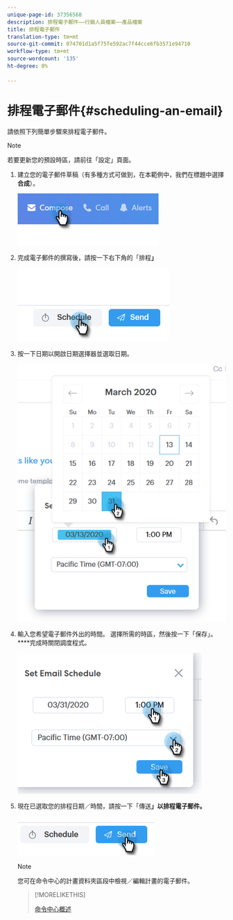 ```yaml
---
unique-page-id: 37356568
description: 排程電子郵件——行銷人員檔案——產品檔案
title: 排程電子郵件
translation-type: tm+mt
source-git-commit: 074701d1a5f75fe592ac7f44cce6fb3571e94710
workflow-type: tm+mt
source-wordcount: '135'
ht-degree: 0%

---
```



# 排程電子郵件{#scheduling-an-email}

請依照下列簡單步驟來排程電子郵件。

>[!NOTE]
>
>若要更新您的預設時區，請前往「設定」頁面。

1. 建立您的電子郵件草稿（有多種方式可做到，在本範例中，我們在標題中選擇&#x200B;**合成**）。

   ![](assets/one-1.png)

1. 完成電子郵件的撰寫後，請按一下右下角的「排程&#x200B;**」**

   ![](assets/two-1.png)

1. 按一下日期以開啟日期選擇器並選取日期。

   ![](assets/three-1.png)

1. 輸入您希望電子郵件外出的時間。 選擇所需的時區，然後按一下「保存」。 ****&#x200B;完成時關閉調度程式。

   ![](assets/four-1.png)

1. 現在已選取您的排程日期／時間，請按一下「傳送&#x200B;**」以排程電子郵件。**

   ![](assets/five-1.png)

   >[!NOTE]
   >
   >您可在命令中心的計畫資料夾區段中檢視／編輯計畫的電子郵件。

   >[!MORELIKETHIS]
   >
   >
   >
   >[命令中心概述](http://docs.marketo.com/x/kgDb)

